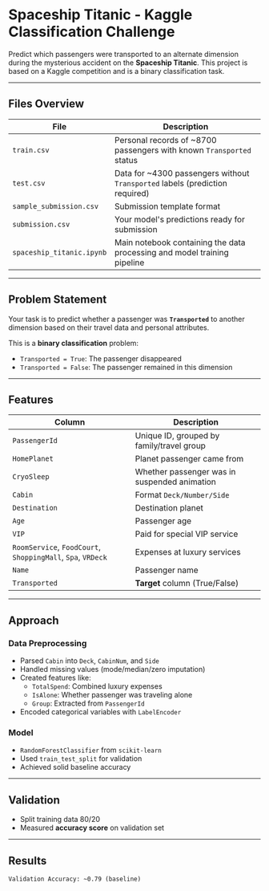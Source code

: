 # Spaceship Titanic - Kaggle Classification Challenge

Predict which passengers were transported to an alternate dimension during the mysterious accident on the **Spaceship Titanic**. This project is based on a Kaggle competition and is a binary classification task.

---

## Files Overview

| File | Description |
|------|-------------|
| `train.csv` | Personal records of ~8700 passengers with known `Transported` status |
| `test.csv` | Data for ~4300 passengers without `Transported` labels (prediction required) |
| `sample_submission.csv` | Submission template format |
| `submission.csv` | Your model's predictions ready for submission |
| `spaceship_titanic.ipynb` | Main notebook containing the data processing and model training pipeline |

---

## Problem Statement

Your task is to predict whether a passenger was **`Transported`** to another dimension based on their travel data and personal attributes.

This is a **binary classification** problem:  
- `Transported = True`: The passenger disappeared  
- `Transported = False`: The passenger remained in this dimension

---

## Features

| Column | Description |
|--------|-------------|
| `PassengerId` | Unique ID, grouped by family/travel group |
| `HomePlanet` | Planet passenger came from |
| `CryoSleep` | Whether passenger was in suspended animation |
| `Cabin` | Format `Deck/Number/Side` |
| `Destination` | Destination planet |
| `Age` | Passenger age |
| `VIP` | Paid for special VIP service |
| `RoomService`, `FoodCourt`, `ShoppingMall`, `Spa`, `VRDeck` | Expenses at luxury services |
| `Name` | Passenger name |
| `Transported` | **Target** column (True/False) |

---

## Approach

### Data Preprocessing
- Parsed `Cabin` into `Deck`, `CabinNum`, and `Side`
- Handled missing values (mode/median/zero imputation)
- Created features like:
  - `TotalSpend`: Combined luxury expenses
  - `IsAlone`: Whether passenger was traveling alone
  - `Group`: Extracted from `PassengerId`
- Encoded categorical variables with `LabelEncoder`

### Model
- `RandomForestClassifier` from `scikit-learn`
- Used `train_test_split` for validation
- Achieved solid baseline accuracy

---

## Validation

- Split training data 80/20
- Measured **accuracy score** on validation set

---

## Results

```plaintext
Validation Accuracy: ~0.79 (baseline)
